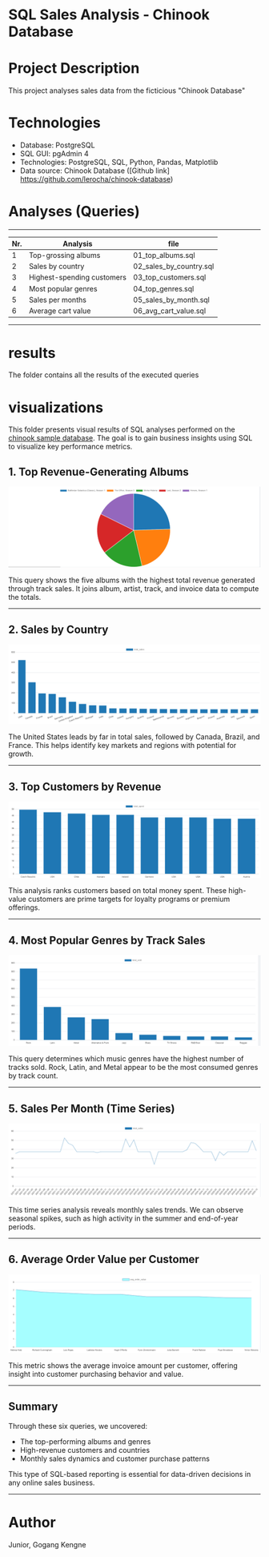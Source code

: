 # SQL Sales Analysis - Chinook Database

# Project Description

This project analyses sales data from the ficticious "Chinook Database"

# Technologies

- Database: PostgreSQL
- SQL GUI: pgAdmin 4
- Technologies: PostgreSQL, SQL, Python, Pandas, Matplotlib
- Data source: Chinook Database ([Github link] https://github.com/lerocha/chinook-database)

# Analyses (Queries)

-----------------------------------------------------------------
| Nr. | Analysis                    | file                      |
|-----|-----------------------------|---------------------------|
| 1   | Top-grossing albums         | 01_top_albums.sql         |
| 2   | Sales by country            | 02_sales_by_country.sql   |
| 3   | Highest-spending customers  | 03_top_customers.sql      |
| 4   | Most popular genres         | 04_top_genres.sql         |
| 5   | Sales per months            | 05_sales_by_month.sql     |
| 6   | Average cart value          | 06_avg_cart_value.sql     |
-----------------------------------------------------------------

# results
The folder contains all the results of the executed queries

# visualizations
This folder presents visual results of SQL analyses performed on the
[chinook sample database](https://github.com/lerocha/chinook-database).
The goal is to gain business insights using SQL to visualize key performance metrics.

## 1. Top Revenue-Generating Albums

![Top Albums](visualizations/01_top_albums_graph.png)

This query shows the five albums with the highest total revenue generated through track sales.
It joins album, artist, track, and invoice data to compute the totals.

---

## 2. Sales by Country

![Sales by Country](visualizations/02_sales_by_country_graph.png)

The United States leads by far in total sales, followed by Canada, Brazil, and France.
This helps identify key markets and regions with potential for growth.

---

## 3. Top Customers by Revenue

![Top Customers](visualizations/03_top_customers_graph.png)

This analysis ranks customers based on total money spent.
These high-value customers are prime targets for loyalty programs or premium offerings.

---

## 4. Most Popular Genres by Track Sales

![Top Genres](visualizations/04_top_genres_graph.png)

This query determines which music genres have the highest number of tracks sold.
Rock, Latin, and Metal appear to be the most consumed genres by track count.

---

## 5. Sales Per Month (Time Series)

![Monthly Sales](visualizations/05_sales_by_month_graph.png)

This time series analysis reveals monthly sales trends. We can observe seasonal spikes,
such as high activity in the summer and end-of-year periods.

---

## 6. Average Order Value per Customer

![Avg Order Value](visualizations/06_avg_order_value_graph.png)

This metric shows the average invoice amount per customer,
offering insight into customer purchasing behavior and value.

---

## Summary

Through these six queries, we uncovered:
- The top-performing albums and genres
- High-revenue customers and countries
- Monthly sales dynamics and customer purchase patterns

This type of SQL-based reporting is essential for data-driven decisions in any online sales business.

---

# Author
 Junior, Gogang Kengne